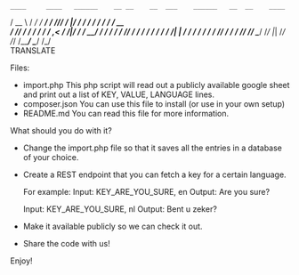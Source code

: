     ____     ____   ______    __ __    __  ___    ______   __  __    ____ 
   / __ \   /  _/  / ____/   / //_/   /  |/  /   / ____/  / / / /   / __ \
  / /_/ /   / /   / /       / ,<     / /|_/ /   / __/    / / / /   / /_/ /
 / ____/  _/ /   / /___    / /| |   / /  / /   / /___   / /_/ /   / ____/ 
/_/      /___/   \____/   /_/ |_|  /_/  /_/   /_____/   \____/   /_/      
								TRANSLATE                                                                         

Files:
 - import.php
	This php script will read out a publicly available google sheet and print out a list of 
		KEY, VALUE, LANGUAGE
	lines.
 - composer.json 
	You can use this file to install (or use in your own setup)
 - README.md
	You can read this file for more information. 

What should you do with it?
 - Change the import.php file so that it saves all the entries in a database of your choice.
 - Create a REST endpoint that you can fetch a key for a certain language.

     For example:
     Input: KEY_ARE_YOU_SURE, en
     Output: Are you sure?
	
     Input: KEY_ARE_YOU_SURE, nl
     Output: Bent u zeker?

 - Make it available publicly so we can check it out.
 - Share the code with us! 

Enjoy!
